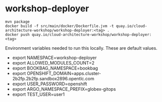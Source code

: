 # workshop-deployer

```
mvn package
docker build -f src/main/docker/Dockerfile.jvm -t quay.io/cloud-architecture-workshop/workshop-deployer:<tag> .
docker push quay.io/cloud-architecture-workshop/workshop-deployer:<tag>
```


Environment variables needed to run this locally. These are default values. 

* export NAMESPACE=workshop-deployer
* export ALLOWED_MODULES_COUNT=2
* export BOOKBAG_NAMESPACE=bookbag
* export OPENSHIFT_DOMAIN=apps.cluster-2b2fp.2b2fp.sandbox2896.opentlc.com
* export USER_PASSWORD=openshift
* export ARGO_NAMESPACE_PREFIX=globex-gitops
* export TEST_USER=user1